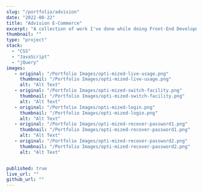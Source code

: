 ```yaml
---
slug: "/portfolio/advision"
date: "2022-08-22"
title: "Advision E-Commerce"
excerpt: "A collection of work I've done while doing Front-End Development with this company."
thumbnail: ""
type: "project"
stack:
  - "CSS"
  - "JavaScript"
  - "jQuery"
images:
   - original: "/Portfolio Images/opti-mized-live-usage.png"
     thumbnail: "/Portfolio Images/opti-mized-live-usage.png"
     alt: "Alt Text"
   - original: "/Portfolio Images/opti-mized-switch-facility.png"
     thumbnail: "/Portfolio Images/opti-mized-switch-facility.png"
     alt: "Alt Text"
   - original: "/Portfolio Images/opti-mized-login.png"
     thumbnail: "/Portfolio Images/opti-mized-login.png"
     alt: "Alt Text"
   - original: "/Portfolio Images/opti-mized-recover-password1.png"
     thumbnail: "/Portfolio Images/opti-mized-recover-password1.png"
     alt: "Alt Text"
   - original: "/Portfolio Images/opti-mized-recover-password2.png"
     thumbnail: "/Portfolio Images/opti-mized-recover-password2.png"
     alt: "Alt Text"


published: true
live_url: ""
github_url: ""
---
```

